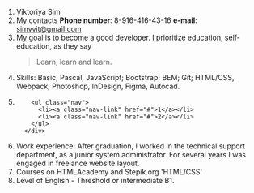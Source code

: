 1. Viktoriya Sim
1. My contacts
   **Phone number**: 8-916-416-43-16
   **e-mail**: simvvit@gmail.com
1. My goal is to become a good developer. I prioritize education, self-education, as they say
   > Learn, learn and learn.
1. Skills:
   Basic, Pascal, JavaScript;
   Bootstrap;
   BEM;
   Git;
   HTML/CSS, Webpack;
   Photoshop, InDesign, Figma, Autocad.
1. ```<div class="header">
       <ul class="nav">
         <li><a class="nav-link" href="#">1</a></li>
         <li><a class="nav-link" href="#">2</a></li>
       </ul>
     </div>
   ```
1. Work experience: After graduation, I worked in the technical support department, as a junior system administrator. For several years I was engaged in freelance website layout.
1. Courses on HTMLAcademy and Stepik.org 'HTML/CSS'
1. Level of English - Threshold or intermediate B1.
